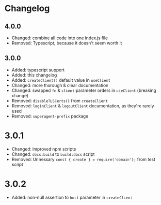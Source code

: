 # Changelog

## 4.0.0
- Changed: combine all code into one index.js file
- Removed: Typescript, because it doesn't seem worth it

## 3.0.0
- Added: typescript support
- Added: this changelog
- Added: `createClient()` default value in `useClient`
- Changed: more thorough & clear documentation
- Changed: swapped `fn` & `client` parameter orders in `useClient` (breaking change)
- Removed: `disableTLSCerts()` from `createClient`
- Removed: `loginClient` & `logoutClient` documentation, as they're rarely used
- Removed: `superagent-prefix` package

# 3.0.1
- Changed: Improved npm scripts
- Changed: `docs:build` to `build:docs` script
- Removed: Unnessary `const { create } = require('domain');` from test script

# 3.0.2
- Added: non-null assertion to `host` parameter in `createClient`
